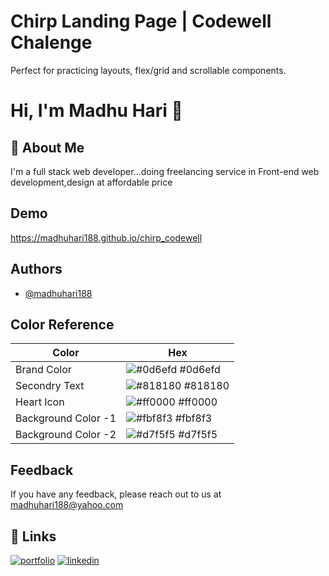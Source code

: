 
# Chirp Landing Page | Codewell Chalenge 

Perfect for practicing layouts, flex/grid and scrollable components.



# Hi, I'm Madhu Hari 👋


## 🚀 About Me
I'm a full stack web developer...doing freelancing service in Front-end web development,design at affordable price


## Demo

https://madhuhari188.github.io/chirp_codewell


## Authors

- [@madhuhari188](https://www.github.com/madhuhari188)

## Color Reference

| Color             | Hex                                                                |
| ----------------- | ------------------------------------------------------------------ |
| Brand Color | ![#0d6efd](https://via.placeholder.com/10/0d6efd?text=+) #0d6efd |
| Secondry Text | ![#818180](https://via.placeholder.com/10/818180?text=+) #818180 |
| Heart Icon | ![#ff0000](https://via.placeholder.com/10/ff0000?text=+) #ff0000 |
| Background Color -1 | ![#fbf8f3](https://via.placeholder.com/10/fbf8f3?text=+) #fbf8f3 |
| Background Color -2 | ![#d7f5f5](https://via.placeholder.com/10/d7f5f5?text=+) #d7f5f5 |


## Feedback

If you have any feedback, please reach out to us at madhuhari188@yahoo.com


## 🔗 Links
[![portfolio](https://img.shields.io/badge/my_portfolio-000?style=for-the-badge&logo=ko-fi&logoColor=white)](https://madhuhari188.github.io/portfolio/)
[![linkedin](https://img.shields.io/badge/linkedin-0A66C2?style=for-the-badge&logo=linkedin&logoColor=white)](https://www.linkedin.com/madhuhari188)


